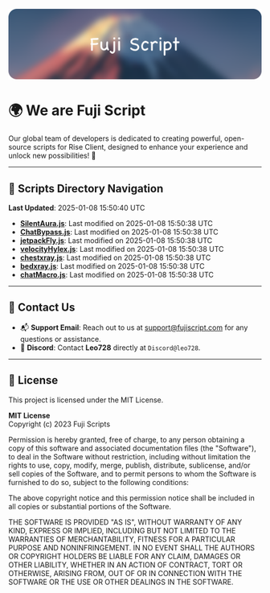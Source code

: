 ![Banner](.github/b.webp)

# 🌍 **We are Fuji Script**

Our global team of developers is dedicated to creating powerful, open-source scripts for Rise Client, designed to enhance your experience and unlock new possibilities! 🌟

---
<!-- SCRIPTS_NAVIGATION_START -->
## 📂 **Scripts Directory Navigation**

**Last Updated**: 2025-01-08 15:50:40 UTC

- **[SilentAura.js](scripts/SilentAura.js)**: Last modified on 2025-01-08 15:50:38 UTC
- **[ChatBypass.js](scripts/ChatBypass.js)**: Last modified on 2025-01-08 15:50:38 UTC
- **[jetpackFly.js](scripts/jetpackFly.js)**: Last modified on 2025-01-08 15:50:38 UTC
- **[velocityHylex.js](scripts/velocityHylex.js)**: Last modified on 2025-01-08 15:50:38 UTC
- **[chestxray.js](scripts/chestxray.js)**: Last modified on 2025-01-08 15:50:38 UTC
- **[bedxray.js](scripts/bedxray.js)**: Last modified on 2025-01-08 15:50:38 UTC
- **[chatMacro.js](scripts/chatMacro.js)**: Last modified on 2025-01-08 15:50:38 UTC

<!-- SCRIPTS_NAVIGATION_END -->

---

## 💬 **Contact Us**  
- 📬 **Support Email**: Reach out to us at [support@fujiscript.com](mailto:support@fujiscript.com) for any questions or assistance.  
- 💬 **Discord**: Contact **Leo728** directly at `Discord@leo728`.

---

## 📜 **License**

This project is licensed under the MIT License.  

**MIT License**  
Copyright (c) 2023 Fuji Scripts  

Permission is hereby granted, free of charge, to any person obtaining a copy of this software and associated documentation files (the "Software"), to deal in the Software without restriction, including without limitation the rights to use, copy, modify, merge, publish, distribute, sublicense, and/or sell copies of the Software, and to permit persons to whom the Software is furnished to do so, subject to the following conditions:  

The above copyright notice and this permission notice shall be included in all copies or substantial portions of the Software.  

THE SOFTWARE IS PROVIDED "AS IS", WITHOUT WARRANTY OF ANY KIND, EXPRESS OR IMPLIED, INCLUDING BUT NOT LIMITED TO THE WARRANTIES OF MERCHANTABILITY, FITNESS FOR A PARTICULAR PURPOSE AND NONINFRINGEMENT. IN NO EVENT SHALL THE AUTHORS OR COPYRIGHT HOLDERS BE LIABLE FOR ANY CLAIM, DAMAGES OR OTHER LIABILITY, WHETHER IN AN ACTION OF CONTRACT, TORT OR OTHERWISE, ARISING FROM, OUT OF OR IN CONNECTION WITH THE SOFTWARE OR THE USE OR OTHER DEALINGS IN THE SOFTWARE.  
